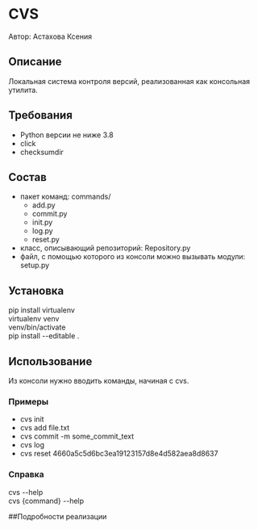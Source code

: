 # CVS  
Автор: Астахова Ксения  


## Описание  
Локальная система контроля версий, реализованная как консольная утилита.  

## Требования  
- Python версии не ниже 3.8  
- click  
- checksumdir  

## Состав  
- пакет команд: commands/  
	- add.py  
	- commit.py  
	- init.py  
	- log.py  
	- reset.py  
- класс, описывающий репозиторий: Repository.py  
- файл, с помощью которого из консоли можно вызывать модули: setup.py  

## Установка    
pip install virtualenv  
virtualenv venv  
venv/bin/activate  
pip install --editable .  

## Использование  
Из консоли нужно вводить команды, начиная с cvs.   
 
### Примеры   
- cvs init  
- cvs add file.txt  
- cvs commit -m some_commit_text  
- cvs log  
- cvs reset 4660a5c5d6bc3ea19123157d8e4d582aea8d8637  

### Справка  
cvs --help  
cvs {command} --help  

##Подробности реализации  

